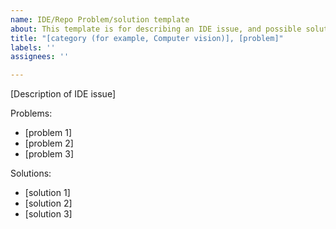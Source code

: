 ```yaml
---
name: IDE/Repo Problem/solution template
about: This template is for describing an IDE issue, and possible solutions
title: "[category (for example, Computer vision)], [problem]"
labels: ''
assignees: ''

---
```


[Description of IDE issue]

Problems:
 - [problem 1]
 - [problem 2]
 - [problem 3]

Solutions:
 - [solution 1]
 - [solution 2]
 - [solution 3]
